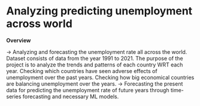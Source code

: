 # **Analyzing predicting unemployment across world**

**Overview**

-> Analyzing and forecasting the unemployment rate all across the world. Dataset consists of data from the year 1991 to 2021. The purpose of the project is to analyze the trends and patterns of each country WRT each year. Checking which countries have seen adverse effects of unemployment over the past years. Checking how big economical countries are balancing unemployment over the years.
-> Forecasting the present data for predicting the unemployment rate of future years through time-series forecasting and necessary ML models.

